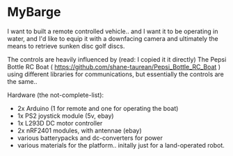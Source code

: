 <h1>MyBarge</h1>
I want to built a remote controlled vehicle.. and I want it to be operating in water, 
and I'd like to equip it with a downfacing camera and ultimately the means to retrieve 
sunken disc golf discs.

The controls are heavily influenced by (read: I copied it it directly) 
The Pepsi Bottle RC Boat ( https://github.com/shane-taurean/Pepsi_Bottle_RC_Boat ) using different libraries for communications, but essentially the controls are the same..


Hardware (the not-complete-list):
- 2x Arduino (1 for remote and one for operating the boat)
- 1x PS2 joystick module (5v, ebay)
- 1x L293D DC motor controller
- 2x nRF2401 modules, with antennae (ebay)
- various batterypacks and dc-converters for power
- various materials for the platform.. initally just for a land-operated robot.
